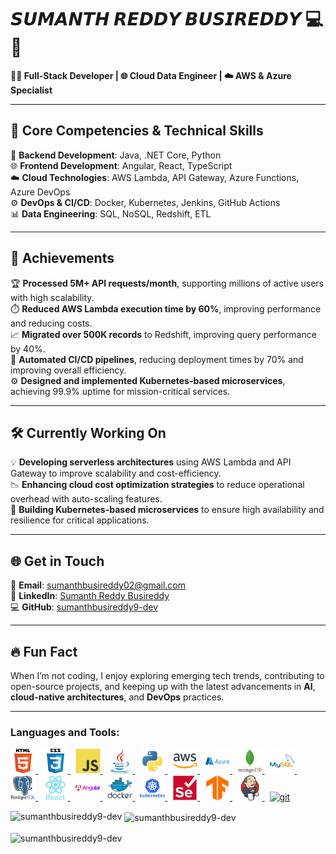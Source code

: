 # **𝙎𝙐𝙈𝘼𝙉𝙏𝙃 𝙍𝙀𝘿𝘿𝙔 𝘽𝙐𝙎𝙄𝙍𝙀𝘿𝘿𝙔** 💻👋  
**👨‍💻 Full-Stack Developer | 🌐 Cloud Data Engineer | ☁️ AWS & Azure Specialist**  

---

## 🚀 **Core Competencies & Technical Skills**  
🔧 **Backend Development**: Java, .NET Core, Python  
🌐 **Frontend Development**: Angular, React, TypeScript  
☁️ **Cloud Technologies**: AWS Lambda, API Gateway, Azure Functions, Azure DevOps  
⚙️ **DevOps & CI/CD**: Docker, Kubernetes, Jenkins, GitHub Actions  
📊 **Data Engineering**: SQL, NoSQL, Redshift, ETL  

---

## 🎯 **Achievements**  
🏆 **Processed 5M+ API requests/month**, supporting millions of active users with high scalability.  
⏱️ **Reduced AWS Lambda execution time by 60%**, improving performance and reducing costs.  
📈 **Migrated over 500K records** to Redshift, improving query performance by 40%.  
🚀 **Automated CI/CD pipelines**, reducing deployment times by 70% and improving overall efficiency.  
⚙️ **Designed and implemented Kubernetes-based microservices**, achieving 99.9% uptime for mission-critical services.

---

## 🛠️ **Currently Working On**  
💡 **Developing serverless architectures** using AWS Lambda and API Gateway to improve scalability and cost-efficiency.  
📉 **Enhancing cloud cost optimization strategies** to reduce operational overhead with auto-scaling features.  
🔄 **Building Kubernetes-based microservices** to ensure high availability and resilience for critical applications.

---

## 🌐 **Get in Touch**  
📧 **Email**: [sumanthbusireddy02@gmail.com](mailto:sumanthbusireddy02@gmail.com)  
🔗 **LinkedIn**: [Sumanth Reddy Busireddy](https://www.linkedin.com/in/sumanthbusireddy)  
💻 **GitHub**: [sumanthbusireddy9-dev](https://github.com/sumanthbusireddy9-dev)  

---

## 🔥 **Fun Fact**  
When I’m not coding, I enjoy exploring emerging tech trends, contributing to open-source projects, and keeping up with the latest advancements in **AI**, **cloud-native architectures**, and **DevOps** practices.

---
<h3 align="left">Languages and Tools:</h3>
<p align="left"> 
  <a href="https://www.w3.org/html/" target="_blank" rel="noreferrer"> 
    <img src="https://raw.githubusercontent.com/devicons/devicon/master/icons/html5/html5-original-wordmark.svg" alt="html5" width="40" height="40"/> 
  </a> 
  &nbsp;
  <a href="https://www.w3schools.com/css/" target="_blank" rel="noreferrer"> 
    <img src="https://raw.githubusercontent.com/devicons/devicon/master/icons/css3/css3-original-wordmark.svg" alt="css3" width="40" height="40"/> 
  </a>
  &nbsp;
  <a href="https://developer.mozilla.org/en-US/docs/Web/JavaScript" target="_blank" rel="noreferrer"> 
    <img src="https://raw.githubusercontent.com/devicons/devicon/master/icons/javascript/javascript-original.svg" alt="javascript" width="40" height="40"/> 
  </a>
  &nbsp;
  <a href="https://www.java.com" target="_blank" rel="noreferrer"> 
    <img src="https://raw.githubusercontent.com/devicons/devicon/master/icons/java/java-original.svg" alt="java" width="40" height="40"/> 
  </a> 
  &nbsp;
  <a href="https://www.python.org" target="_blank" rel="noreferrer"> 
    <img src="https://raw.githubusercontent.com/devicons/devicon/master/icons/python/python-original.svg" alt="python" width="40" height="40"/> 
  </a> 
  &nbsp;
  <a href="https://aws.amazon.com" target="_blank" rel="noreferrer"> 
    <img src="https://raw.githubusercontent.com/devicons/devicon/master/icons/amazonwebservices/amazonwebservices-original-wordmark.svg" alt="aws" width="40" height="40"/> 
  </a> 
  &nbsp;
  <a href="https://azure.microsoft.com" target="_blank" rel="noreferrer"> 
    <img src="https://raw.githubusercontent.com/devicons/devicon/master/icons/azure/azure-original-wordmark.svg" alt="azure" width="40" height="40"/> 
  </a> 
  &nbsp;
  <a href="https://www.mongodb.com/" target="_blank" rel="noreferrer"> 
    <img src="https://raw.githubusercontent.com/devicons/devicon/master/icons/mongodb/mongodb-original-wordmark.svg" alt="mongodb" width="40" height="40"/> 
  </a> 
  &nbsp;
  <a href="https://www.mysql.com/" target="_blank" rel="noreferrer"> 
    <img src="https://raw.githubusercontent.com/devicons/devicon/master/icons/mysql/mysql-original-wordmark.svg" alt="mysql" width="40" height="40"/> 
  </a> 
  &nbsp;
  <a href="https://www.postgresql.org/" target="_blank" rel="noreferrer"> 
    <img src="https://raw.githubusercontent.com/devicons/devicon/master/icons/postgresql/postgresql-original-wordmark.svg" alt="postgresql" width="40" height="40"/> 
  </a> 
  &nbsp;
  <a href="https://reactjs.org/" target="_blank" rel="noreferrer"> 
    <img src="https://raw.githubusercontent.com/devicons/devicon/master/icons/react/react-original-wordmark.svg" alt="react" width="40" height="40"/> 
  </a> 
  &nbsp;
  <a href="https://angular.io/" target="_blank" rel="noreferrer"> 
    <img src="https://raw.githubusercontent.com/devicons/devicon/master/icons/angular/angular-original-wordmark.svg" alt="angular" width="40" height="40"/> 
  </a> 
  &nbsp;
  <a href="https://www.docker.com/" target="_blank" rel="noreferrer"> 
    <img src="https://raw.githubusercontent.com/devicons/devicon/master/icons/docker/docker-original-wordmark.svg" alt="docker" width="40" height="40"/> 
  </a>
  &nbsp;
  <a href="https://kubernetes.io/" target="_blank" rel="noreferrer"> 
    <img src="https://raw.githubusercontent.com/devicons/devicon/master/icons/kubernetes/kubernetes-plain-wordmark.svg" alt="kubernetes" width="40" height="40"/> 
  </a>
  &nbsp;
 

  <a href="https://www.selenium.dev/" target="_blank" rel="noreferrer"> 
    <img src="https://raw.githubusercontent.com/devicons/devicon/master/icons/selenium/selenium-original.svg" alt="selenium" width="40" height="40"/> 
  </a> 
  &nbsp;
  <a href="https://www.tensorflow.org/" target="_blank" rel="noreferrer"> 
    <img src="https://raw.githubusercontent.com/devicons/devicon/master/icons/tensorflow/tensorflow-original.svg" alt="tensorflow" width="40" height="40"/> 
  </a> 
  &nbsp;
  <a href="https://www.jenkins.io/" target="_blank" rel="noreferrer"> 
    <img src="https://raw.githubusercontent.com/devicons/devicon/master/icons/jenkins/jenkins-original.svg" alt="jenkins" width="40" height="40"/> 
  </a>
  &nbsp;
  <a href="https://git-scm.com/" target="_blank" rel="noreferrer"> 
    <img src="https://www.vectorlogo.zone/logos/git-scm/git-scm-icon.svg" alt="git" width="40" height="40"/> 
  </a>
</p>
<p><img align="left" src="https://github-readme-stats.vercel.app/api/top-langs?username=sumanthbusireddy9-dev&show_icons=true&locale=en&layout=compact" alt="sumanthbusireddy9-dev" /></p>

<p>&nbsp;<img align="center" src="https://github-readme-stats.vercel.app/api?username=sumanthbusireddy9-dev&show_icons=true&locale=en" alt="sumanthbusireddy9-dev" /></p>

<p><img align="center" src="https://github-readme-streak-stats.herokuapp.com/?user=sumanthbusireddy9-dev" alt="sumanthbusireddy9-dev" /></p>

